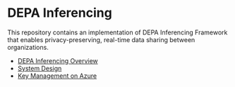 # DEPA Inferencing

This repository contains an implementation of DEPA Inferencing Framework that enables privacy-preserving, real-time data sharing between organizations.

- [DEPA Inferencing Overview](docs/trusted_services_overview.md)
- [System Design](docs/depa_inferencing_system_design.md)
- [Key Management on Azure](docs/depa_inferencing_key_management_azure.md)
